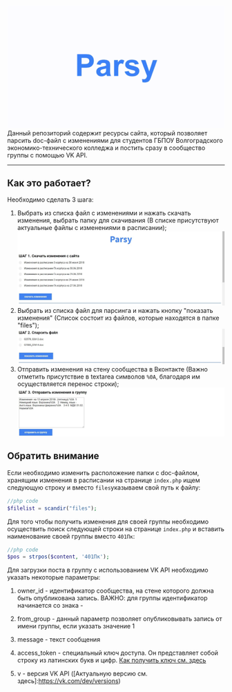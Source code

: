![заставанька](https://github.com/developer-kaczmarek/parsy/raw/master/logo_parsy.gif)
Данный репозиторий содержит ресурсы сайта, который позволяет парсить doc-файл с изменениями для студентов ГБПОУ Волгоградского экономико-технического колледжа и постить сразу в сообщество группы с помощью VK API.

___

## Как это работает?

Необходимо сделать 3 шага:
1) Выбрать из списка файл с изменениями и нажать скачать изменения, выбрать папку для скачивания (В списке присутствуют актуальные файлы с изменениями в расписании);
![шаг1](https://github.com/developer-kaczmarek/parsy/raw/master/шаг1.jpg)
2) Выбрать из списка файл для парсинга и нажать кнопку "показать изменения" (Список состоит из файлов, которые находятся в папке "files");
![шаг2](https://github.com/developer-kaczmarek/parsy/raw/master/шаг2.jpg)
3) Отправить изменения на стену сообщества в Вконтакте (Важно отметить присутствие в textarea символов `%0A`, благодаря им осуществляется перенос строки);
![шаг3](https://github.com/developer-kaczmarek/parsy/raw/master/шаг3.jpg)

## Обратить внимание

Если необходимо изменить расположение папки с doc-файлом, хранящим изменения в расписании на странице `index.php` ищем следующую строку и вместо `files`указываем свой путь к файлу:

```php
//php code 
$filelist = scandir("files");
```

Для того чтобы получить изменения для своей группы необходимо осуществить поиск следующей строки на странице `index.php` и вставить наименование своей группы вместо `401Пк`:

```php
//php code 
$pos = strpos($content, '401Пк');
```

Для загрузки поста в группу с использованием VK API необходимо указать некоторые параметры:

1) owner_id - идентификатор сообщества, на стене которого должна быть опубликована запись. ВАЖНО: для группы идентификатор начинается со знака -

2) from_group - данный параметр позволяет опубликовывать запись от имени группы, если указать значение 1

3) message - текст сообщения

4) access_token - специальный ключ доступа. Он представляет собой строку из латинских букв и цифр. [Как получить ключ см. здесь](https://vk.com/dev/access_token)

5) v - версия VK API ([Актуальную версию см. здесь]:https://vk.com/dev/versions)

[Весь список параметров см. здесь]:https://vk.com/dev/wall.post

